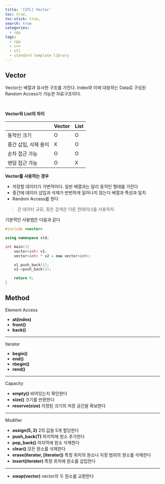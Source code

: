 ```yaml
---
title: '[STL] Vector'
toc: true,
toc-stick: true,
search: true
categories:
  - cpp
tags:
  - cpp
  - c++
  - stl
  - standard template library
---
```


## Vector  

Vector는 배열과 유사한 구조를 가진다.
Index와 이에 대응하는 Data로 구성된 Random Access가 가능한 자료구조이다.  

<br/>  

**Vector와 List의 차이**   

|         | Vector | List |
|:--------|:-------|------|
|동적인 크기|O|O|
|중간 삽입, 삭제 용이|X|O|
|순차 접근 가능|O|O|
|랜덤 접근 가능|O|X|  


**Vector를 사용하는 경우**   
- 저장할 데이터가 가변적이다. 
일반 배열과는 달리 동적인 형태를 가진다
- 중간에 데이터 삽입과 삭제가 빈번하게 일어나지 않는다
배열과 특성과 일치
- Random Access를 한다

> 큰 데이터 규모, 잦은 검색은 다른 컨테이너를 사용하자.



기본적인 사용법은 다음과 같다
``` cpp
#include <vector>

using namespace std;

int main(){
	vector<int> v1;
	vector<int> * v2 = new vector<int>;

	v1.push_back(1);
	v2->push_back(2);

	return 0;
}
```


## Method  
Element Access  
- **at(index)**
- **front()**
- **back()**  

--------------------  

Iterator  
- **begin()**
- **end()**
- **rbegin()**
- **rend()**

--------------------

Capacity
- **empty()**  비어있는지 확인한다
- **size()**   크기를 반환한다
- **reserve(size)** 지정된 크기의 저장 공간을 확보한다

--------------------  

Modifier
- **assign(5, 2)**   2의 값을 5개 할당한다
- **push_back(T)** 마지막에 원소 추가한다
- **pop_back()** 마지막에 원소 삭제한다
- **clear()** 모든 원소를 삭제한다
- **erase(iterator, [iterator])**  특정 위치의 원소나 지정 범위의 원소를 삭제한다
- **insert(iterator)** 특정 위치에 원소를 삽입한다

-------------------- 

- **swap(vector)** vector의 두 원소를 교환한다